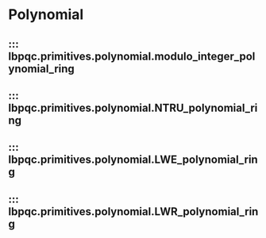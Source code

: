 # Polynomial

## ::: lbpqc.primitives.polynomial.modulo_integer_polynomial_ring


## ::: lbpqc.primitives.polynomial.NTRU_polynomial_ring


## ::: lbpqc.primitives.polynomial.LWE_polynomial_ring


## ::: lbpqc.primitives.polynomial.LWR_polynomial_ring